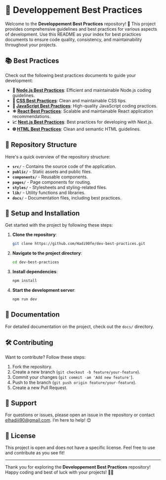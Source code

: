 # 🚀 **Developpement Best Practices**

Welcome to the **Developpement Best Practices** repository! 🎉 This project provides comprehensive guidelines and best practices for various aspects of development. Use this README as your index for best practices documents to ensure code quality, consistency, and maintainability throughout your projects.

## 📚 **Best Practices**

Check out the following best practices documents to guide your development:

- **🔧 [Node.js Best Practices](./Node%20.js%20Best%20Practices.md)**: Efficient and maintainable Node.js coding guidelines.
- **🎨 [CSS Best Practices](./CSS%20Best%20Practices.md)**: Clean and maintainable CSS tips.
- **📜 [JavaScript Best Practices](./JavaScript%20Best%20Practices.md)**: High-quality JavaScript coding practices.
- **⚛️ [React Best Practices](./React%20Best%20Practices.md)**: Scalable and maintainable React application recommendations.
- **📈 [Next.js Best Practices](./Next%20.js%20Best%20Practices.md)**: Best practices for developing with Next.js.
- **🌐 [HTML Best Practices](./HTML%20Best%20Practices.md)**: Clean and semantic HTML guidelines.

## 📂 **Repository Structure**

Here's a quick overview of the repository structure:

- **`src/`** - Contains the source code of the application.
- **`public/`** - Static assets and public files.
- **`components/`** - Reusable components.
- **`pages/`** - Page components for routing.
- **`styles/`** - Stylesheets and styling-related files.
- **`lib/`** - Utility functions and libraries.
- **`docs/`** - Documentation files, including best practices.

## 🔧 **Setup and Installation**

Get started with the project by following these steps:

1. **Clone the repository**:

    ```bash
    git clone https://github.com/Hadi90fe/dev-best-practices.git
    ```

2. **Navigate to the project directory**:

    ```bash
    cd dev-best-practices
    ```

3. **Install dependencies**:

    ```bash
    npm install
    ```

4. **Start the development server**:

    ```bash
    npm run dev
    ```

## 📄 **Documentation**

For detailed documentation on the project, check out the `docs/` directory.

## 🛠️ **Contributing**

Want to contribute? Follow these steps:

1. Fork the repository.
2. Create a new branch (`git checkout -b feature/your-feature`).
3. Commit your changes (`git commit -am 'Add new feature'`).
4. Push to the branch (`git push origin feature/your-feature`).
5. Create a new Pull Request.

## 💬 **Support**

For questions or issues, please open an issue in the repository or contact [elhadiii90@gmail.com](mailto:elhadiii90@gmail.com). I’m here to help! 😊

## 📜 **License**

This project is open and does not have a specific license. Feel free to use and contribute as you see fit!

---

Thank you for exploring the **Developpement Best Practices** repository! Happy coding and best of luck with your projects! 🚀✨
